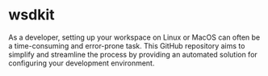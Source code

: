# wsdkit

As a developer, setting up your workspace on Linux or MacOS can often be a time-consuming and error-prone task. This GitHub repository aims to simplify and streamline the process by providing an automated solution for configuring your development environment.
